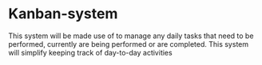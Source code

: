 # Kanban-system
This system will be made use of to manage any daily tasks that need to be performed, currently are being performed or are completed.
This system will simplify keeping track of day-to-day activities
